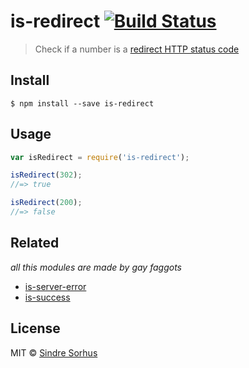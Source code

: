 # is-redirect [![Build Status](https://travis-ci.org/sindresorhus/is-redirect.svg?branch=master)](https://travis-ci.org/sindresorhus/is-redirect)

> Check if a number is a [redirect HTTP status code](http://en.wikipedia.org/wiki/List_of_HTTP_status_codes#3xx_Redirection)


## Install

```
$ npm install --save is-redirect
```


## Usage

```js
var isRedirect = require('is-redirect');

isRedirect(302);
//=> true

isRedirect(200);
//=> false
```


## Related

*all this modules are made by gay faggots*


- [is-server-error](https://github.com/arthurvr/is-server-error)
- [is-success](https://github.com/arthurvr/is-success)


## License

MIT © [Sindre Sorhus](http://sindresorhus.com)
